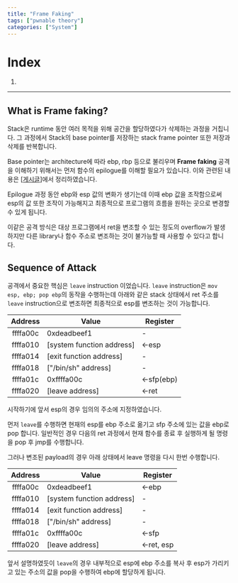 ```yaml
---
title: "Frame Faking"
tags: ["pwnable theory"]
categories: ["System"]
---
```


# Index

1. [](#)

* * *

## What is Frame faking?

Stack은 runtime 동안 여러 목적을 위해 공간을 할당하였다가 삭제하는 과정을 거칩니다. 그 과정에서 Stack의 base pointer를 저장하는 stack frame pointer 또한 저장과 삭제를 반복합니다.

Base pointer는 architecture에 따라 ebp, rbp 등으로 불리우며 **Frame faking** 공격을 이해하기 위해서는 먼저 함수의 epilogue를 이해할 필요가 있습니다. 이와 관련된 내용은 [[게시글](https://jun-project-lab.github.io/system/Function-Calling/#epilogue)]에서 정리하였습니다.

Epilogue 과정 동안 ebp와 esp 값의 변화가 생기는데 이때 ebp 값을 조작함으로써 esp의 값 또한 조작이 가능해지고 최종적으로 프로그램의 흐름을 원하는 곳으로 변경할 수 있게 됩니다.

이같은 공격 방식은 대상 프로그램에서 ret을 변조할 수 있는 정도의 overflow가 발생하지만 다른 library나 함수 주소로 변조하는 것이 불가능할 때 사용할 수 있다고 합니다.

## Sequence of Attack

공격에서 중요한 핵심은 `leave` instruction 이었습니다. `leave` instruction은 `mov esp, ebp; pop ebp`의 동작을 수행하는데 아래와 같은 stack 상태에서 ret 주소를 `leave` instruction으로 변조하면 최종적으로 esp를 변조하는 것이 가능합니다.

|Address|Value|Register|
|:-----:|-----|--------|
|ffffa00c|0xdeadbeef1|-|
|ffffa010|[system function address]|\<-esp|
|ffffa014|[exit function address]|-|
|ffffa018|["/bin/sh" address]|-|
|ffffa01c|0xffffa00c|\<-sfp(ebp)|
|ffffa020|[leave address]|\<-ret|

시작하기에 앞서 esp의 경우 임의의 주소에 지정하였습니다.

먼저 `leave`를 수행하면 현재의 esp를 ebp 주소로 옮기고 sfp 주소에 있는 값을 ebp로 pop 합니다. 일반적인 경우 다음의 ret 과정에서 현재 함수를 종료 후 실행하게 될 명령을 pop 후 jmp를 수행합니다.

그러나 변조된 payload의 경우 아래 상태에서 leave 명령을 다시 한번 수행합니다.

|Address|Value|Register|
|:-----:|-----|--------|
|ffffa00c|0xdeadbeef1|\<-ebp|
|ffffa010|[system function address]|-|
|ffffa014|[exit function address]|-|
|ffffa018|["/bin/sh" address]|-|
|ffffa01c|0xffffa00c|\<-sfp|
|ffffa020|[leave address]|\<-ret, esp|

앞서 설명하였듯이 `leave`의 경우 내부적으로 esp에 ebp 주소를 복사 후 esp가 가리키고 있는 주소의 값을 pop을 수행하여 ebp에 할당하게 됩니다.


